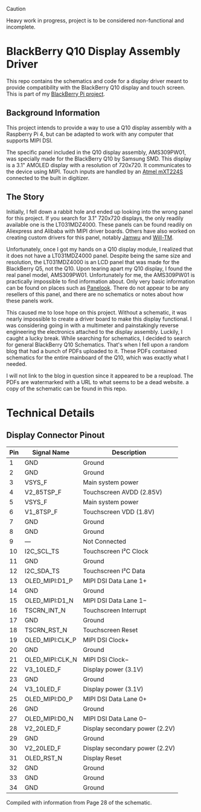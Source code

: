 > [!CAUTION]
> Heavy work in progress, project is to be considered non-functional and incomplete.

# BlackBerry Q10 Display Assembly Driver
This repo contains the schematics and code for a display driver meant to provide compatibility with the BlackBerry Q10 display and touch screen. This is part of my [BlackBerry Pi project](https://github.com/gagne-3/blackberry-pi-cm4).

## Background Information
This project intends to provide a way to use a Q10 display assembly with a Raspberry Pi 4, but can be adapted to work with any computer that supports MIPI DSI.

The specific panel included in the Q10 display assembly, AMS309PW01, was specially made for the BlackBerry Q10 by Samsung SMD.  This display is a 3.1" AMOLED display with a resolution of 720x720. It communicates to the device using MIPI. Touch inputs are handled by an [Atmel mXT224S](https://www.microchip.com/en-us/product/atmxt224s#Documentation) connected to the built in digitizer. 

## The Story
Initially, I fell down a rabbit hole and ended up looking into the wrong panel for this project. If you search for 3.1" 720x720 displays, the only readily available one is the LT031MDZ4000. These panels can be found readily on Aliexpress and Alibaba with MIPI driver boards. Others have also worked on creating custom drivers for this panel, notably [Jamwu](https://github.com/jamwu/RPI-LCD-LT031MDZ4000) and [Will-TM](https://github.com/will-tm/RPI-LCD-LT031MDZ4000). 

Unfortunately, once I got my hands on a Q10 display module, I realized that it does not have a LT031MDZ4000 panel. Despite being the same size and resolution, the LT031MDZ4000 is an LCD panel that was made for the BlackBerry Q5, not the Q10. Upon tearing apart my Q10 display, I found the real panel model, AMS309PW01. Unfortunately for me, the AMS309PW01 is practically impossible to find information about. Only very basic information can be found on places such as [Panelook](https://www.panelook.com/AMS309PW01-0_Samsung_3.1_OLED_overview_21542.html). There do not appear to be any resellers of this panel, and there are no schematics or notes about how these panels work.

This caused me to lose hope on this project. Without a schematic, it was nearly impossible to create a driver board to make this display functional. I was considering going in with a multimeter and painstakingly reverse engineering the electronics attached to the display assembly. Luckily, I caught a lucky break. While searching for schematics, I decided to search for general BlackBerry Q10 Schematics. That's when I fell upon a random blog that had a bunch of PDFs uploaded to it. These PDFs contained schematics for the entire mainboard of the Q10, which was exactly what I needed. 

I will not link to the blog in question since it appeared to be a reupload. The PDFs are watermarked with a URL to what seems to be a dead website. a copy of the schematic can be found in this repo.

# Technical Details

## Display Connector Pinout
| Pin | Signal Name | Description |
| --- | ----------- | ----------- |
1 | GND | Ground
2 | GND | Ground
3 | VSYS_F | Main system power
4 | V2_85TSP_F | Touchscreen AVDD (2.85V)
5 | VSYS_F | Main system power
6 | V1_8TSP_F | Touchscreen VDD (1.8V)
7 | GND | Ground
8 | GND | Ground
9 | — | Not Connected
10 | I2C_SCL_TS | Touchscreen I²C Clock
11 | GND | Ground
12 | I2C_SDA_TS | Touchscreen I²C Data
13 | OLED_MIPI:D1_P | MIPI DSI Data Lane 1+
14 | GND | Ground
15 | OLED_MIPI:D1_N | MIPI DSI Data Lane 1−
16 | TSCRN_INT_N | Touchscreen Interrupt
17 | GND | Ground
18 | TSCRN_RST_N | Touchscreen Reset
19 | OLED_MIPI:CLK_P | MIPI DSI Clock+
20 | GND | Ground
21 | OLED_MIPI:CLK_N | MIPI DSI Clock−
22 | V3_10LED_F | Display power (3.1V)
23 | GND | Ground
24 | V3_10LED_F | Display power (3.1V)
25 | OLED_MIPI:D0_P | MIPI DSI Data Lane 0+
26 | GND | Ground
27 | OLED_MIPI:D0_N | MIPI DSI Data Lane 0−
28 | V2_20LED_F | Display secondary power (2.2V)
29 | GND | Ground
30 | V2_20LED_F | Display secondary power (2.2V)
31 | OLED_RST_N | Display Reset
32 | GND | Ground
33 | GND | Ground
34 | GND | Ground

Compiled with information from Page 28 of the schematic.
